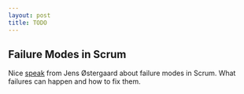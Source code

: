 ```yaml
---
layout: post
title: TODO
---
```

## Failure Modes in Scrum

Nice [speak][1] from Jens Østergaard about failure modes in Scrum. What failures
can happen and how to fix them.

[1]: http://agile.dzone.com/videos/failure-modes-scrum
